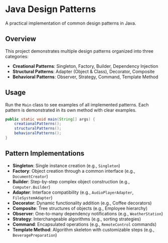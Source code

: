 # Java Design Patterns

A practical implementation of common design patterns in Java.

## Overview

This project demonstrates multiple design patterns organized into three categories:

- **Creational Patterns**: Singleton, Factory, Builder, Dependency Injection
- **Structural Patterns**: Adapter (Object & Class), Decorator, Composite
- **Behavioral Patterns**: Observer, Strategy, Command, Template Method

## Usage

Run the `Main` class to see examples of all implemented patterns. Each pattern is demonstrated in its own method with clear examples.

```java
public static void main(String[] args) {
    creationalPatterns();
    structuralPatterns();
    behavioralPatterns();
}
```

## Pattern Implementations

- **Singleton**: Single instance creation (e.g., `Singleton`)
- **Factory**: Object creation through a common interface (e.g., `DocumentCreator`)
- **Builder**: Step-by-step complex object construction (e.g., `Computer.Builder`)
- **Adapter**: Interface compatibility (e.g., `AudioPlayerAdapter`, `FileSystemAdapter`)
- **Decorator**: Dynamic functionality addition (e.g., Coffee decorators)
- **Composite**: Tree structures of objects (e.g., Employee hierarchy)
- **Observer**: One-to-many dependency notifications (e.g., `WeatherStation`)
- **Strategy**: Interchangeable algorithms (e.g., sorting strategies)
- **Command**: Encapsulated operations (e.g., `RemoteControl` commands)
- **Template Method**: Algorithm skeleton with customizable steps (e.g., `BeveragePreparation`)
